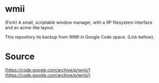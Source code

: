# wmii
(Fork) A small, scriptable window manager, with a 9P filesystem interface and an acme-like layout.

This repository its backup from WMII in Google Code space. (Link bellow).

# Source

[https://code.google.com/archive/p/wmii/](https://code.google.com/archive/p/wmii/)
